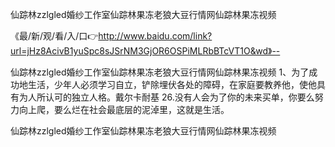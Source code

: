 仙踪林zzlgled婚纱工作室仙踪林果冻老狼大豆行情网仙踪林果冻视频

《最/新/观/看/入/口👉http://www.baidu.com/link?url=jHz8AcivB1yuSpc8sJSrNM3GjOR6OSPiMLRbBTcVT1O&wd》--

仙踪林zzlgled婚纱工作室仙踪林果冻老狼大豆行情网仙踪林果冻视频	1、为了成功地生活，少年人必须学习自立，铲除埋伏各处的障碍，在家庭要教养他，使他具有为人所认可的独立人格。戴尔卡耐基
	26.没有人会为了你的未来买单，你要么努力向上爬，要么烂在社会最底层的泥淖里，这就是生活。





仙踪林zzlgled婚纱工作室仙踪林果冻老狼大豆行情网仙踪林果冻视频
